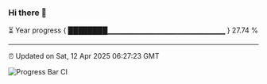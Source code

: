 ### Hi there 👋

⏳ Year progress { ████████▁▁▁▁▁▁▁▁▁▁▁▁▁▁▁▁▁▁▁▁▁▁ } 27.74 %

---

⏰ Updated on Sat, 12 Apr 2025 06:27:23 GMT

![Progress Bar CI](https://github.com/liununu/liununu/workflows/Progress%20Bar%20CI/badge.svg)
